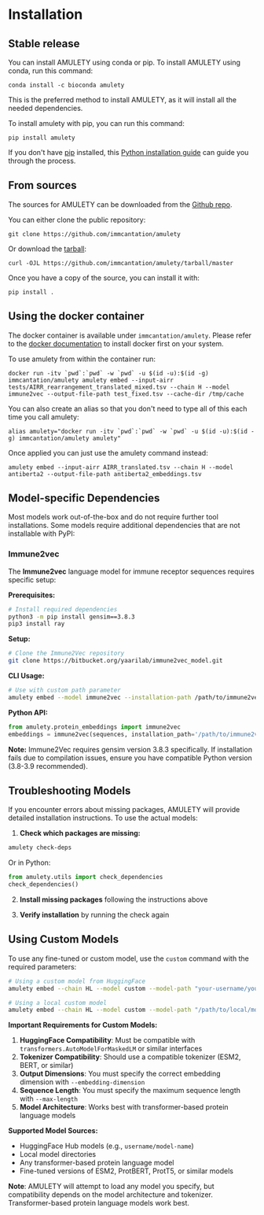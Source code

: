 # Installation

## Stable release

You can install AMULETY using conda or pip. To install AMULETY using conda, run this command:

```console
conda install -c bioconda amulety
```

This is the preferred method to install AMULETY, as it will install all the needed dependencies.

To install amulety with pip, you can run this command:

```console
pip install amulety
```

If you don't have [pip](https://pip.pypa.io) installed, this [Python installation guide](http://docs.python-guide.org/en/latest/starting/installation/) can guide you through the process.

## From sources

The sources for AMULETY can be downloaded from the [Github repo](https://github.com/immcantation/amulety).

You can either clone the public repository:

```console
git clone https://github.com/immcantation/amulety
```

Or download the [tarball](https://github.com/immcantation/amulety/tarball/master):

```console
curl -OJL https://github.com/immcantation/amulety/tarball/master
```

Once you have a copy of the source, you can install it with:

```console
pip install .
```

## Using the docker container

The docker container is available under `immcantation/amulety`. Please refer to the [docker documentation]() to install docker first on your system.

To use amulety from within the container run:

```
docker run -itv `pwd`:`pwd` -w `pwd` -u $(id -u):$(id -g) immcantation/amulety amulety embed --input-airr tests/AIRR_rearrangement_translated_mixed.tsv --chain H --model immune2vec --output-file-path test_fixed.tsv --cache-dir /tmp/cache
```

You can also create an alias so that you don't need to type all of this each time you call amulety:

```
alias amulety="docker run -itv `pwd`:`pwd` -w `pwd` -u $(id -u):$(id -g) immcantation/amulety amulety"
```

Once applied you can just use the amulety command instead:

```
amulety embed --input-airr AIRR_translated.tsv --chain H --model antiberta2 --output-file-path antiberta2_embeddings.tsv
```

## Model-specific Dependencies

Most models work out-of-the-box and do not require further tool installations. Some models require additional dependencies that are not installable with PyPI:

### Immune2vec

The **Immune2vec** language model for immune receptor sequences requires specific setup:

**Prerequisites:**

```bash
# Install required dependencies
python3 -m pip install gensim==3.8.3
pip3 install ray
```

**Setup:**

```bash
# Clone the Immune2Vec repository
git clone https://bitbucket.org/yaarilab/immune2vec_model.git
```

**CLI Usage:**

```bash
# Use with custom path parameter
amulety embed --model immune2vec --installation-path /path/to/immune2vec_model --input-airr data.tsv --chain H --output-file-path output.pt
```

**Python API:**

```python
from amulety.protein_embeddings import immune2vec
embeddings = immune2vec(sequences, installation_path='/path/to/immune2vec_model')
```

**Note:** Immune2Vec requires gensim version 3.8.3 specifically. If installation fails due to compilation issues, ensure you have compatible Python version (3.8-3.9 recommended).

## Troubleshooting Models

If you encounter errors about missing packages, AMULETY will provide detailed installation instructions. To use the actual models:

1. **Check which packages are missing:**

```bash
amulety check-deps
```

Or in Python:

```python
from amulety.utils import check_dependencies
check_dependencies()
```

2. **Install missing packages** following the instructions above

3. **Verify installation** by running the check again

## Using Custom Models

To use any fine-tuned or custom model, use the `custom` command with the required parameters:

```bash
# Using a custom model from HuggingFace
amulety embed --chain HL --model custom --model-path "your-username/your-custom-model" --embedding-dimension 1280 --max-length 512 --output-file-path embeddings.pt input.tsv

# Using a local custom model
amulety embed --chain HL --model custom --model-path "/path/to/local/model" --embedding-dimension 768 --max-length 256 --output-file-path embeddings.pt input.tsv
```

**Important Requirements for Custom Models:**

1. **HuggingFace Compatibility**: Must be compatible with `transformers.AutoModelForMaskedLM` or similar interfaces
2. **Tokenizer Compatibility**: Should use a compatible tokenizer (ESM2, BERT, or similar)
3. **Output Dimensions**: You must specify the correct embedding dimension with `--embedding-dimension`
4. **Sequence Length**: You must specify the maximum sequence length with `--max-length`
5. **Model Architecture**: Works best with transformer-based protein language models

**Supported Model Sources:**

- HuggingFace Hub models (e.g., `username/model-name`)
- Local model directories
- Any transformer-based protein language model
- Fine-tuned versions of ESM2, ProtBERT, ProtT5, or similar models

**Note**: AMULETY will attempt to load any model you specify, but compatibility depends on the model architecture and tokenizer. Transformer-based protein language models work best.
